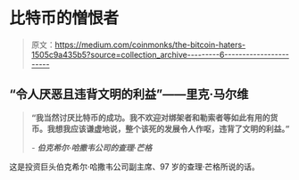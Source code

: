 # 比特币的憎恨者

> 原文：<https://medium.com/coinmonks/the-bitcoin-haters-1505c9a435b5?source=collection_archive---------6----------------------->

## “令人厌恶且违背文明的利益”——里克·马尔维

> **“我当然讨厌比特币的成功。我不欢迎对绑架者和勒索者等如此有用的货币。我想我应该谦虚地说，整个该死的发展令人作呕，违背了文明的利益。”**
> 
> *-* ***伯克希尔·哈撒韦公司的查理·芒格***

这是投资巨头伯克希尔·哈撒韦公司副主席、97 岁的查理·芒格所说的话。